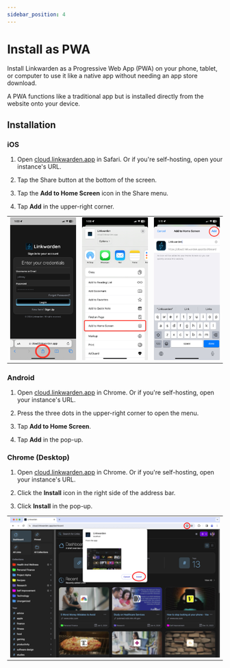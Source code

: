 ```yaml
---
sidebar_position: 4
---
```


# Install as PWA

Install Linkwarden as a Progressive Web App (PWA) on your phone, tablet, or computer to use it like a native app without needing an app store download.

A PWA functions like a traditional app but is installed directly from the website onto your device.

## Installation

### iOS

1. Open [cloud.linkwarden.app](https://app.linkwarden.app) in Safari. Or if you're self-hosting, open your instance's URL.

2. Tap the Share button at the bottom of the screen.

3. Tap the **Add to Home Screen** icon in the Share menu.

4. Tap **Add** in the upper-right corner.

<table>
  <tr>
    <td><img src="/img/ios-pwa-installation/1.jpg" width="100%" /></td>
    <td><img src="/img/ios-pwa-installation/2.jpg" width="100%" /></td>
    <td><img src="/img/ios-pwa-installation/3.jpg" width="100%" /></td>
  </tr>
</table>

### Android

1. Open [cloud.linkwarden.app](https://app.linkwarden.app) in Chrome. Or if you're self-hosting, open your instance's URL.

2. Press the three dots in the upper-right corner to open the menu.

3. Tap **Add to Home Screen**.

4. Tap **Add** in the pop-up.

### Chrome (Desktop)

1. Open [cloud.linkwarden.app](https://app.linkwarden.app) in Chrome. Or if you're self-hosting, open your instance's URL.

2. Click the **Install** icon in the right side of the address bar.

3. Click **Install** in the pop-up.

<table>
  <tr>
    <td><img src="/img/chrome-pwa-installation/1.jpg" width="100%" /></td>
  </tr>
</table>
